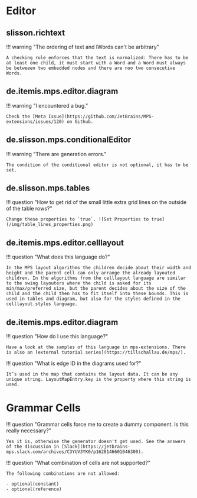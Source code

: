 # Editor

## slisson.richtext

!!! warning "The ordering of text and IWords can't be arbitrary"

    A checking rule enforces that the text is normalized: There has to be at least one child, it must start with a Word and a Word must always be betweeen two embedded nodes and there are noo two consecutive Words.

## de.itemis.mps.editor.diagram

!!! warning "I encountered a bug."

    Check the [Meta Issue](https://github.com/JetBrains/MPS-extensions/issues/120) on Github.

## de.slisson.mps.conditionalEditor

!!! warning "There are generation errors."

    The condition of the conditional editor is not optional, it has to be set.

## de.slisson.mps.tables

!!! question "How to get rid of the small little extra grid lines on the outside of the table rows?"

    Change these properties to `true`. ![Set Properties to true](/img/table_lines_properties.png)

## de.itemis.mps.editor.celllayout

!!! question "What does this language do?"

    In the MPS layout algorithms the children decide about their width and height and the parent cell can only arrange the already layouted children. In the algorithms from the celllayout language are similar to the swing layouters where the child is asked for its min/max/preferred size, but the parent decides about the size of the child and the child then has to fit itself into these bounds. This is used in tables and diagram, but also for the styles defined in the celllayout.styles language.

## de.itemis.mps.editor.diagram

!!! question "How do I use this language?"

    Have a look at the samples of this language in mps-extensions. There is also an [external tutorial series](https://tillschallau.de/mps/).

!!! question "What is edge ID in the diagrams used for?"

    It’s used in the map that contains the layout data. It can be any unique string. LayoutMapEntry.key is the property where this string is used.

# Grammar Cells

!!! question "Grammar cells force me to create a dummy component. Is this really necessary?"

    Yes it is, otherwise the generator doesn't get used. See the answers of the discussion in [Slack](https://jetbrains-mps.slack.com/archives/C3YUV3YK0/p1628146601046300).

!!! question "What combination of cells are not supported?"

    The following combinations are not allowed:

    - optional(constant)
    - optional(reference)
